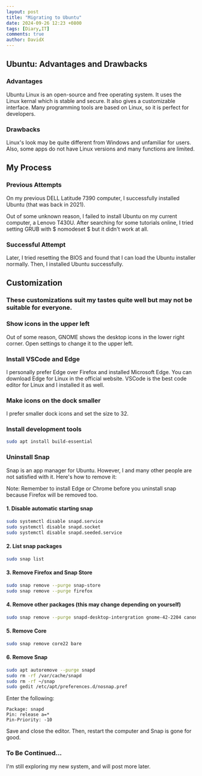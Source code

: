 ```yaml
---
layout: post
title: "Migrating to Ubuntu"
date: 2024-09-26 12:23 +0800
tags: [Diary,IT]
comments: true
author: DavidX
---
```

## Ubuntu: Advantages and Drawbacks

### Advantages

Ubuntu Linux is an open-source and free operating system. It uses the Linux kernal which is stable and secure. It also gives a customizable interface. Many programming tools are based on Linux, so it is perfect for developers.

### Drawbacks

Linux\'s look may be quite different from Windows and unfamiliar for users. Also, some apps do not have Linux versions and many functions are limited.

## My Process

### Previous Attempts

On my previous DELL Latitude 7390 computer, I successfully installed Ubuntu (that was back in 2021).

Out of some unknown reason, I failed to install Ubuntu on my current computer, a Lenovo T430U. After searching for some tutorials online, I tried setting GRUB with $ nomodeset $ but it didn\'t work at all.

### Successful Attempt

Later, I tried resetting the BIOS and found that I can load the Ubuntu installer normally. Then, I installed Ubuntu successfully.

## Customization

### These customizations suit my tastes quite well but may not be suitable for everyone.

### Show icons in the upper left

Out of some reason, GNOME shows the desktop icons in the lower right corner. Open settings to change it to the upper left.

### Install VSCode and Edge

I personally prefer Edge over Firefox and installed Microsoft Edge. You can download Edge for Linux in the official website. VSCode is the best code editor for Linux and I installed it as well.

### Make icons on the dock smaller

I prefer smaller dock icons and set the size to 32.

### Install development tools

```bash
sudo apt install build-essential
```

### Uninstall Snap

Snap is an app manager for Ubuntu. However, I and many other people are not satisfied with it. Here\'s how to remove it:

Note: Remember to install Edge or Chrome before you uninstall snap because Firefox will be removed too.

#### 1. Disable automatic starting snap

```bash
sudo systemctl disable snapd.service
sudo systemctl disable snapd.socket
sudo systemctl disable snapd.seeded.service
```

#### 2. List snap packages

```bash
sudo snap list
```

#### 3. Remove Firefox and Snap Store

```bash
sudo snap remove --purge snap-store
sudo snap remove --purge firefox
```

#### 4. Remove other packages (this may change depending on yourself)

```bash
sudo snap remove --purge snapd-desktop-intergration gnome-42-2204 canonical-livepatch  gtk-common-themes 
```

#### 5. Remove Core

```bash
sudo snap remove core22 bare
```

#### 6. Remove Snap

```bash
sudo apt autoremove --purge snapd
sudo rm -rf /var/cache/snapd
sudo rm -rf ~/snap
sudo gedit /etc/apt/preferences.d/nosnap.pref
```

Enter the following:

```
Package: snapd
Pin: release a=*
Pin-Priority: -10
```

Save and close the editor. Then, restart the computer and Snap is gone for good.

### To Be Continued...

I\'m still exploring my new system, and will post more later.
